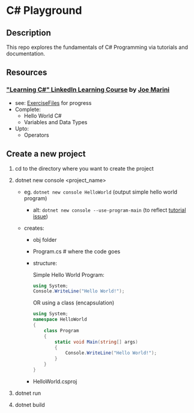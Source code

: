 # C# Playground

## Description

This repo explores the fundamentals of C# Programming via tutorials and documentation.

## Resources

### ["Learning C#" LinkedIn Learning Course](https://www.linkedin.com/learning/learning-c-sharp-8581491) by [Joe Marini](https://www.linkedin.com/learning/.instructors/joe-marini)

- see: [ExerciseFiles](./ExerciseFiles) for progress
- Complete:
  - Hello World C#
  - Variables and Data Types
- Upto:
  - Operators

## Create a new project

1. cd to the directory where you want to create the project
2. dotnet new console <project_name>

   - eg. `dotnet new console HelloWorld` (output simple hello world program)
     - alt: `dotnet new console --use-program-main` (to reflect [tutorial issue](https://www.linkedin.com/learning/questions/not-so-much-a-question-but-a-tip-for-people-running-newer-dot-net-or-vs-than-this-course-covers-6-or-7-plus-i-7091214048079306752))
   - creates:

     - obj folder
     - Program.cs # where the code goes
     - structure:

       Simple Hello World Program:

       ```c#
       using System;
       Console.WriteLine("Hello World!");
       ```

       OR using a class (encapsulation)

       ```c#
       using System;
       namespace HelloWorld
       {
           class Program
           {
               static void Main(string[] args)
               {
                   Console.WriteLine("Hello World!");
               }
           }
       }
       ```

     - HelloWorld.csproj

3. dotnet run
4. dotnet build
